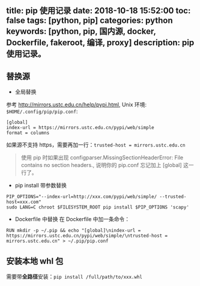 title: pip 使用记录
date: 2018-10-18 15:52:00
toc: false
tags: [python, pip]
categories: python
keywords: [python, pip, 国内源, docker, Dockerfile, fakeroot, 编译, proxy]
description: pip 使用记录。
---

## 替换源

* 全局替换

参考 http://mirrors.ustc.edu.cn/help/pypi.html, Unix 环境: `$HOME/.config/pip/pip.conf`:

```
[global]
index-url = https://mirrors.ustc.edu.cn/pypi/web/simple
format = columns
```

如果源不支持 https，需要再加一行：`trusted-host = mirrors.ustc.edu.cn`

> 使用 pip 时如果出现 configparser.MissingSectionHeaderError: File contains no section headers., 说明你的 pip.conf 忘记加上 [global] 这一行了。

* pip install 带参数替换

```
PIP_OPTIONS="--index-url=http://xxx.com/pypi/web/simple/ --trusted-host=xxx.com"
sudo LANG=C chroot $FILESYSTEM_ROOT pip install $PIP_OPTIONS 'scapy'
```

* Dockerfile 中替换
在 Dockerfile 中加一条命令：

```
RUN mkdir -p ~/.pip && echo "[global]\nindex-url = https://mirrors.ustc.edu.cn/pypi/web/simple/\ntrusted-host = mirrors.ustc.edu.cn" > ~/.pip/pip.conf
```

## 安装本地 whl 包

需要带**全路径**安装：`pip install /full/path/to/xxx.whl`
